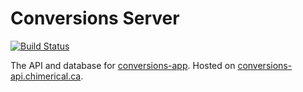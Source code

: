 # Conversions Server

[![Build Status](https://dev.azure.com/chimerical/Conversions/_apis/build/status/ConversionsServer)](https://dev.azure.com/chimerical/Conversions/_build/latest?definitionId=2)

The API and database for [conversions-app](https://github.com/blake-mealey/conversions-app). Hosted on [conversions-api.chimerical.ca](https://conversions-api.chimerical.ca/api).